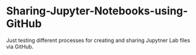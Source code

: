 # Sharing-Jupyter-Notebooks-using-GitHub

Just testing different processes for creating and sharing Jupytner Lab files via GitHub.
